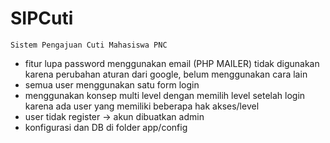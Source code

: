 # SIPCuti
    Sistem Pengajuan Cuti Mahasiswa PNC

- fitur lupa password menggunakan email (PHP MAILER) tidak digunakan karena perubahan aturan dari google, belum menggunakan cara lain
- semua user menggunakan satu form login
- menggunakan konsep multi level dengan memilih level setelah login karena ada user yang memiliki beberapa hak akses/level
- user tidak register -> akun dibuatkan admin
- konfigurasi dan DB di folder app/config
